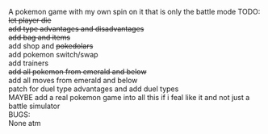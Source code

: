 A pokemon game with my own spin on it that is only the battle mode
TODO:\
~~let player die~~ \
~~add type advantages and disadvantages~~\
~~add bag and items~~\
add shop and ~~pokedolars~~\
add pokemon switch/swap\
add trainers\
~~add all pokemon from emerald and below~~\
add all moves from emerald and below\
patch for duel type advantages and add duel types\
MAYBE add a real pokemon game into all this if i feal like it and not just a battle simulator\
BUGS:\
	None atm
